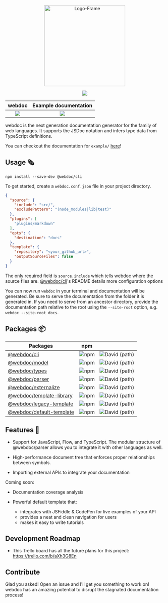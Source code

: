 <p align="center">
  <img src="https://i.ibb.co/ZHP9PD8/Logo-Frame-5.png" alt="Logo-Frame" border="0" width="256">
</p>

<p align="center">
  <a href="https://www.codetriage.com/webdoc-labs/webdoc"><img src="https://www.codetriage.com/webdoc-js/webdoc/badges/users.svg" /></a>
</p>

<table align="center">
  <tr>
  <th align="center">webdoc</th>
  <th align="center">Example documentation</th>
  </tr>
  <tbody align="center">
    <tr>
      <td>
        <a href="https://dev.azure.com/webdoc-labs/webdoc/_build/latest?definitionId=2&branchName=master">
          <img src="https://dev.azure.com/webdoc-labs/webdoc/_apis/build/status/Build%2C%20unit-test%2C%20type-check?repoName=webdoc-labs%2Fwebdoc&branchName=master"></img>
        </a>
      </td>
      <td>
        <a href="https://dev.azure.com/webdoc-labs/webdoc/_build/latest?definitionId=3&branchName=master">
          <img src="https://dev.azure.com/webdoc-labs/webdoc/_apis/build/status/webdoc-example%20documentation%20generator?repoName=webdoc-labs%2Fwebdoc&branchName=master"></img>
        </a>
      </td>
    </tr>
  </tbody>
</table>

webdoc is the next generation documentation generator for the family of web languages. It supports the JSDoc notation
and infers type data from TypeScript definitions.

You can checkout the documentation for `example/` [here](https://webdoc-labs.github.io/example-documentation/index.html)!

## Usage :newspaper_roll:

```shell
npm install --save-dev @webdoc/cli
```

To get started, create a `webdoc.conf.json` file in your project directory.

```json
{
  "source": {
    "include": "src/",
    "excludePattern": "(node_modules|lib|test)"
  },
  "plugins": [
    "plugins/markdown"
  ],
  "opts": {
    "destination": "docs"
  },
  "template": {
    "repository": "<your_github_url>",
    "outputSourceFiles": false
  }
}
```

The only required field is `source.include` which tells webdoc where the source files are. [@webdoc/cli](packages/webdoc-cli)'s README details more configuration options

You can now run `webdoc` in your terminal and documentation will be generated. Be sure to serve the documentation from the folder it is generated in. If you need to serve from an ancestor directory, provide the documentation path relative to the root using the `--site-root` option, e.g. `webdoc --site-root docs`.

## Packages :package:

| Packages                    | npm                                                              ||
|-----------------------------|------------------------------------------------------------------|-|
| [@webdoc/cli](packages/webdoc-cli)     | ![npm](https://img.shields.io/npm/v/@webdoc/cli)                 |![David (path)](https://img.shields.io/david/webdoc-labs/webdoc?path=packages%2Fwebdoc-cli)|
| [@webdoc/model](packages/webdoc-model) | ![npm](https://img.shields.io/npm/v/@webdoc/model)               |![David (path)](https://img.shields.io/david/webdoc-labs/webdoc?path=packages%2Fwebdoc-model)|
| [@webdoc/types](packages/webdoc-types) | ![npm](https://img.shields.io/npm/v/@webdoc/types)               |![David (path)](https://img.shields.io/david/webdoc-labs/webdoc?path=packages%2Fwebdoc-types)|
| [@webdoc/parser](packages/webdoc-parser)| ![npm](https://img.shields.io/npm/v/@webdoc/parser)              |![David (path)](https://img.shields.io/david/webdoc-labs/webdoc?path=packages%2Fwebdoc-parser)|
|[@webdoc/externalize](packages/webdoc-externalize)| ![npm](https://img.shields.io/npm/v/@webdoc/externalize)         |![David (path)](https://img.shields.io/david/webdoc-labs/webdoc?path=packages%2Fwebdoc-externalize)|
|[@webdoc/template-library](packages/webdoc-template-library)| ![npm](https://img.shields.io/npm/v/@webdoc/template-library)    |![David (path)](https://img.shields.io/david/webdoc-labs/webdoc?path=packages%2Fwebdoc-template-library)|
| [@webdoc/legacy-template](packages/webdoc-legacy-template)     | ![npm](https://img.shields.io/npm/v/@webdoc/legacy-template)     |![David (path)](https://img.shields.io/david/webdoc-labs/webdoc?path=packages%2Fwebdoc-legacy-template)|
| [@webdoc/default-template](packages/webdoc-default-template)    | ![npm](https://img.shields.io/npm/v/@webdoc/default-template)    |![David (path)](https://img.shields.io/david/webdoc-labs/webdoc?path=packages%2Fwebdoc-default-template)|

## Features :tada:

* Support for JavaScript, Flow, and TypeScript. The modular structure of @webdoc/parser allows you to integrate it with other languages as well.

* High-performance document tree that enforces proper relationships between symbols.

* Importing external APIs to integrate your documentation

Coming soon:

* Documentation coverage analysis

* Powerful default template that:
  * integrates with JSFiddle & CodePen for live examples of your API
  * provides a neat and clean navigation for users
  * makes it easy to write tutorials

## Development Roadmap

* This Trello board has all the future plans for this project: https://trello.com/b/aXh3G8En

## Contribute

Glad you asked! Open an issue and I'll get you something to work on! webdoc has an amazing potential to disrupt the stagnated documentation process!
